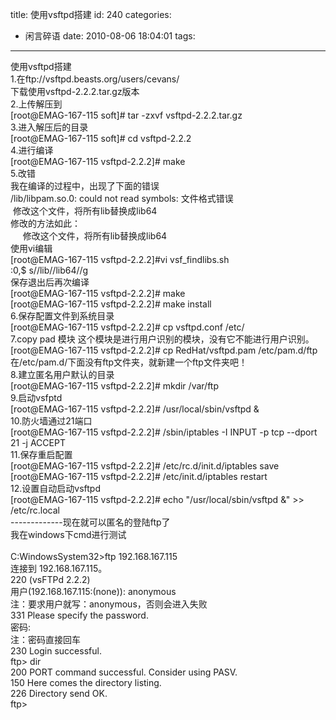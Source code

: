 title: 使用vsftpd搭建
id: 240
categories:
  - 闲言碎语
date: 2010-08-06 18:04:01
tags:
---

使用vsftpd搭建
</br>1.在ftp://vsftpd.beasts.org/users/cevans/
</br>下载使用vsftpd-2.2.2.tar.gz版本
</br>2.上传解压到
</br>[root@EMAG-167-115 soft]# tar -zxvf vsftpd-2.2.2.tar.gz
</br>3.进入解压后的目录
</br>[root@EMAG-167-115 soft]# cd vsftpd-2.2.2
</br>4.进行编译
</br>[root@EMAG-167-115 vsftpd-2.2.2]# make
</br>5.改错
</br>我在编译的过程中，出现了下面的错误
</br>/lib/libpam.so.0: could not read symbols: 文件格式错误
</br>&nbsp;修改这个文件，将所有lib替换成lib64
</br>修改的方法如此：
</br>&nbsp;&nbsp;&nbsp;&nbsp;&nbsp;修改这个文件，将所有lib替换成lib64
</br>使用vi编辑
</br>[root@EMAG-167-115 vsftpd-2.2.2]#vi vsf_findlibs.sh
</br>:0,$ s//lib//lib64//g
</br>保存退出后再次编译
</br>[root@EMAG-167-115 vsftpd-2.2.2]# make
</br>[root@EMAG-167-115 vsftpd-2.2.2]# make install
</br>6.保存配置文件到系统目录
</br>[root@EMAG-167-115 vsftpd-2.2.2]# cp vsftpd.conf /etc/
</br>7.copy pad 模块 这个模块是进行用户识别的模块，没有它不能进行用户识别。
</br>[root@EMAG-167-115 vsftpd-2.2.2]# cp RedHat/vsftpd.pam /etc/pam.d/ftp
</br>在/etc/pam.d/下面没有ftp文件夹，就新建一个ftp文件夹吧！
</br>8.建立匿名用户默认的目录
</br>[root@EMAG-167-115 vsftpd-2.2.2]# mkdir /var/ftp
</br>9.启动vsfptd
</br>[root@EMAG-167-115 vsftpd-2.2.2]# /usr/local/sbin/vsftpd &amp;
</br>10.防火墙通过21端口
</br>[root@EMAG-167-115 vsftpd-2.2.2]# /sbin/iptables -I INPUT -p tcp --dport 21 -j ACCEPT
</br>11.保存重启配置
</br>[root@EMAG-167-115 vsftpd-2.2.2]# /etc/rc.d/init.d/iptables save
</br>[root@EMAG-167-115 vsftpd-2.2.2]# /etc/init.d/iptables restart
</br>12.设置自动启动vsftpd
</br>[root@EMAG-167-115 vsftpd-2.2.2]# echo &quot;/usr/local/sbin/vsftpd &amp;&quot; &gt;&gt; /etc/rc.local
</br>-------------现在就可以匿名的登陆ftp了
</br>我在windows下cmd进行测试
</br>&nbsp;
</br>C:WindowsSystem32&gt;ftp 192.168.167.115
</br>连接到 192.168.167.115。
</br>220 (vsFTPd 2.2.2)
</br>用户(192.168.167.115:(none)): anonymous
</br>注：要求用户就写：anonymous，否则会进入失败
</br>331 Please specify the password.
</br>密码:
</br>注：密码直接回车
</br>230 Login successful.
</br>ftp&gt; dir
</br>200 PORT command successful. Consider using PASV.
</br>150 Here comes the directory listing.
</br>226 Directory send OK.
</br>ftp&gt;
